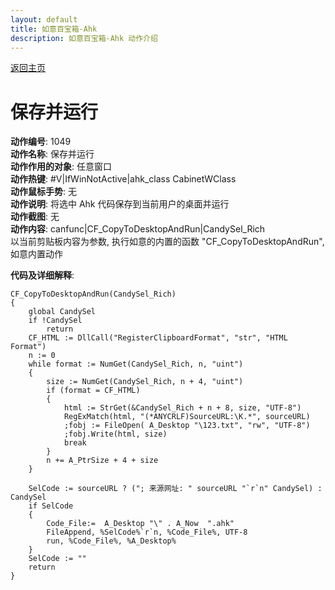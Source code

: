 ```yaml
---
layout: default
title: 如意百宝箱-Ahk
description: 如意百宝箱-Ahk 动作介绍
---
```

<link rel="stylesheet" href="../Actions/css/atom-one-light.min.css">
<script src="../Actions/js/highlight.min.js"></script>
<script>hljs.highlightAll();</script>

[返回主页](../index.md)

# [](#header-2) 保存并运行

**动作编号**: 1049  
**动作名称**: 保存并运行  
**动作作用的对象**: 任意窗口  
**动作热键**: #V|IfWinNotActive|ahk_class CabinetWClass  
**动作鼠标手势**: 无  
**动作说明**: 将选中 Ahk 代码保存到当前用户的桌面并运行  
**动作截图**: 无  
**动作内容**: canfunc|CF_CopyToDesktopAndRun|CandySel_Rich  
以当前剪贴板内容为参数, 执行如意的内置的函数 "CF_CopyToDesktopAndRun", 如意内置动作  

**代码及详细解释**:  

```Autohotkey
CF_CopyToDesktopAndRun(CandySel_Rich)
{
	global CandySel
	if !CandySel
		return
	CF_HTML := DllCall("RegisterClipboardFormat", "str", "HTML Format")
	n := 0
	while format := NumGet(CandySel_Rich, n, "uint")
	{
		size := NumGet(CandySel_Rich, n + 4, "uint")
		if (format = CF_HTML)
		{
			html := StrGet(&CandySel_Rich + n + 8, size, "UTF-8")
			RegExMatch(html, "(*ANYCRLF)SourceURL:\K.*", sourceURL)
			;fobj := FileOpen( A_Desktop "\123.txt", "rw", "UTF-8")
			;fobj.Write(html, size)
			break
		}
		n += A_PtrSize + 4 + size
	}

	SelCode := sourceURL ? ("; 来源网址: " sourceURL "`r`n" CandySel) : CandySel
	if SelCode
	{
		Code_File:=  A_Desktop "\" . A_Now  ".ahk"
		FileAppend, %SelCode%`r`n, %Code_File%, UTF-8
		run, %Code_File%, %A_Desktop%
	}
	SelCode := ""
	return
}
```
